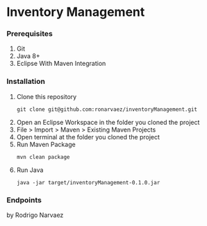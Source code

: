 # Inventory Management

### Prerequisites

1. Git
1. Java 8+
1. Eclipse With Maven Integration

### Installation

1. Clone this repository
   ```
   git clone git@github.com:ronarvaez/inventoryManagement.git
   ```
1. Open an Eclipse Workspace in the folder you cloned the project
1. File > Import > Maven > Existing Maven Projects
1. Open terminal at the folder you cloned the project
1. Run Maven Package
   ```
   mvn clean package
   ```
1. Run Java
   ```
   java -jar target/inventoryManagement-0.1.0.jar
   ```

### Endpoints


by Rodrigo Narvaez
